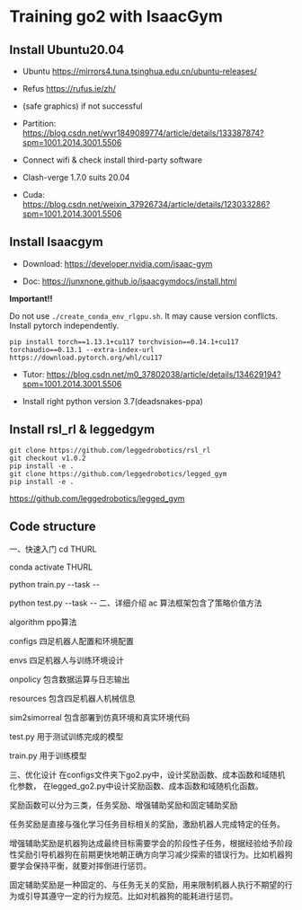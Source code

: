 # Training go2 with IsaacGym

## Install Ubuntu20.04

+ Ubuntu https://mirrors4.tuna.tsinghua.edu.cn/ubuntu-releases/

+ Refus https://rufus.ie/zh/

+ (safe graphics) if not successful

+ Partition: https://blog.csdn.net/wyr1849089774/article/details/133387874?spm=1001.2014.3001.5506

+ Connect wifi & check install third-party software

+ Clash-verge 1.7.0 suits 20.04

+ Cuda: https://blog.csdn.net/weixin_37926734/article/details/123033286?spm=1001.2014.3001.5506

## Install Isaacgym

+ Download: https://developer.nvidia.com/isaac-gym

+ Doc: https://junxnone.github.io/isaacgymdocs/install.html

**Important!!**

Do not use `./create_conda_env_rlgpu.sh`. It may cause version conflicts. Install pytorch independently.

```
pip install torch==1.13.1+cu117 torchvision==0.14.1+cu117 torchaudio==0.13.1 --extra-index-url https://download.pytorch.org/whl/cu117
```

+ Tutor: https://blog.csdn.net/m0_37802038/article/details/134629194?spm=1001.2014.3001.5506

+ Install right python version 3.7(deadsnakes-ppa)

## Install rsl_rl & leggedgym

```
git clone https://github.com/leggedrobotics/rsl_rl
git checkout v1.0.2
pip install -e .
git clone https://github.com/leggedrobotics/legged_gym
pip install -e .
```
https://github.com/leggedrobotics/legged_gym


## Code structure

一、快速入门
cd THURL

conda activate THURL

python train.py --task --

python test.py --task --
二、详细介绍
ac
算法框架包含了策略价值方法

algorithm
ppo算法

configs
四足机器人配置和环境配置

envs
四足机器人与训练环境设计

onpolicy
包含数据运算与日志输出

resources
包含四足机器人机械信息

sim2simorreal
包含部署到仿真环境和真实环境代码

test.py
用于测试训练完成的模型

train.py
用于训练模型

三、优化设计
在configs文件夹下go2.py中，设计奖励函数、成本函数和域随机化参数，
在legged_go2.py中设计奖励函数、成本函数和域随机化函数。

奖励函数可以分为三类，任务奖励、增强辅助奖励和固定辅助奖励

任务奖励是直接与强化学习任务目标相关的奖励，激励机器人完成特定的任务。

增强辅助奖励是机器狗达成最终目标需要学会的阶段性子任务，根据经验给予阶段性奖励引导机器狗在前期更快地朝正确方向学习减少探索的错误行为。比如机器狗要学会保持平衡，就要对摔倒进行惩罚。

固定辅助奖励是一种固定的、与任务无关的奖励，用来限制机器人执行不期望的行为或引导其遵守一定的行为规范。比如对机器狗的能耗进行惩罚。

